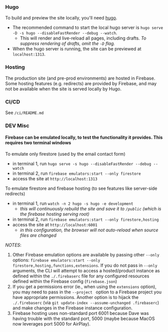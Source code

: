 ### Hugo
To build and preview the site locally, you'll need [hugo](https://gohugo.io/).

- The recommended command to start the local hugo server is `hugo serve -D -s hugo --disableFastRender --debug --watch`.
  - This will render and live-reload all pages, including drafts. _To suppress rendering of drafts, omit the `-D` flag._
- When the hugo server is running, the site can be previewed at `localhost:1313`.

### Hosting
The production site (and pre-prod environments) are hosted in Firebase. Some hosting features (e.g. redirects) are provided by Firebase, and may not be available when the site is served locally by Hugo.

### CI/CD
See `/ci/README.md`

### DEV Misc
#### Firebase can be emulated locally, to test the functionality it provides. This requires two terminal windows
To emulate only firestore (used by the email contact form)
- in terminal 1, run `hugo serve -s hugo --disableFastRender --debug --watch`
- in terminal 2, run `firebase emulators:start --only firestore`
- access the site at `http://localhost:1313`

To emulate firestore and firebase hosting (to see features like server-side redirects)
  - in terminal 1, run `watch -n 2 hugo -s hugo -e development`
    - _this will continuously rebuild the site and save it to `/public` (which is the firebase hosting serving root)_
  - in terminal 2, run `firebase emulators:start --only firestore,hosting`
  - access the site at `http://localhost:6001`
    - _in this configuration, the browser will not auto-reload when source files are changed_

_NOTES_:
1) Other Firebase emulation options are available by passing other `--only` options: `firebase emulators:start --only firestore,hosting,functions,extensions`.  If you do not pass in `--only` arguments, the CLI will attempt to access a hosted/product instance as defined within the `./.firebaserc` file for any configured resources defined within the Firebase config (`firebase.json`)
2) If you get a permissions error (ie., when using the `extensions` option), you may need to pass in the `--project ` option to a Firebase project you have appropriate permissions. Another option is to hijack the `./.firebaserc` (via `git update-index --assume-unchanged .firebaserc`) and make changes in the Firebase instance configuration.
3) Firebase hosting uses non-standard port 6001 because Dave was having trouble with the standard port, 5000 (maybe because MacOS now leverages port 5000 for AirPlay).
